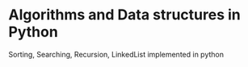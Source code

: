 # Algorithms and Data structures in Python
Sorting, Searching, Recursion, LinkedList implemented in python  
